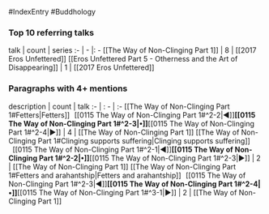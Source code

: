 #IndexEntry #Buddhology

### Top 10 referring talks
talk | count | series
:- | - |: -
[[The Way of Non-Clinging Part 1]] | 8 | [[2017 Eros Unfettered]]
[[Eros Unfettered Part 5 - Otherness and the Art of Disappearing]] | 1 | [[2017 Eros Unfettered]]

### Paragraphs with 4+ mentions
description | count | talk
:- | : - | :-
[[The Way of Non-Clinging Part 1#Fetters\|Fetters]] &nbsp;&nbsp;[[0115 The Way of Non-Clinging Part 1#^2-2\|◀]]**[[0115 The Way of Non-Clinging Part 1#^2-3\|•]]**[[0115 The Way of Non-Clinging Part 1#^2-4\|▶]] | 4 | [[The Way of Non-Clinging Part 1]]
[[The Way of Non-Clinging Part 1#Clinging supports suffering\|Clinging supports suffering]] &nbsp;&nbsp;[[0115 The Way of Non-Clinging Part 1#^2-1\|◀]]**[[0115 The Way of Non-Clinging Part 1#^2-2\|•]]**[[0115 The Way of Non-Clinging Part 1#^2-3\|▶]] | 2 | [[The Way of Non-Clinging Part 1]]
[[The Way of Non-Clinging Part 1#Fetters and arahantship\|Fetters and arahantship]] &nbsp;&nbsp;[[0115 The Way of Non-Clinging Part 1#^2-3\|◀]]**[[0115 The Way of Non-Clinging Part 1#^2-4\|•]]**[[0115 The Way of Non-Clinging Part 1#^3-1\|▶]] | 2 | [[The Way of Non-Clinging Part 1]]

